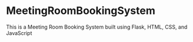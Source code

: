 # MeetingRoomBookingSystem
This is a Meeting Room Booking System built using Flask, HTML, CSS, and JavaScript
